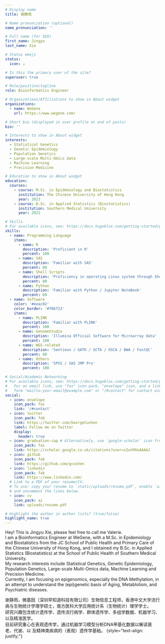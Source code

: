 ```yaml
---
# Display name
title: 谢静雨

# Name pronunciation (optional)
name_pronunciation: ''

# Full name (for SEO)
first_name: Jingyu
last_name: Xie

# Status emoji
status:
  icon: ☕️

# Is this the primary user of the site?
superuser: true

# Role/position/tagline
role: Bioinformatics Engineer

# Organizations/Affiliations to show in About widget
organizations:
  - name: WeGene
    url: https://www.wegene.com/

# Short bio (displayed in user profile at end of posts)
bio: ''

# Interests to show in About widget
interests:
  - Statistical Genetics
  - Genetic Epidemiology
  - Population Genetics
  - Large-scale Multi-Omics data
  - Machine Learning
  - Precision Medicine

# Education to show in About widget
education:
  courses:
    - course: M.Sc. in Epidemiology and Biostatistics
      institution: The Chinese University of Hong Kong
      year: 2023
    - course: B.Sc. in Applied Statistics (Biostatistics)
      institution: Southern Medical University
      year: 2022

# Skills
# For available icons, see: https://docs.hugoblox.com/getting-started/page-builder/#icons
skills:
  - name: Programming Language
    items:
      - name: R
        description: 'Proficient in R'
        percent: 100
      - name: SAS
        description: 'Familiar with SAS'
        percent: 80
      - name: Shell Scripts
        description: 'Proficiency in operating Linux system through Shell scripts'
        percent: 80
      - name: Python
        description: 'Familiar with Python / Jupyter NoteBook'
        percent: 60
  - name: Software
    color: '#eeac02'
    color_border: '#f0bf23'
    items:
      - name: PLINK
        description: 'Familiar with PLINK'
        percent: 100
      - name: GenomeStudio
        description: 'Illumina Official Software for Microarray data'
        percent: 100
      - name: WGS-related
        description: 'Sentieon / GATK / GCTA / OSCA / BWA / FastQC'
        percent: 80
      - name: Others
        description: 'SPSS / SAS JMP Pro'
        percent: 100

# Social/Academic Networking
# For available icons, see: https://docs.hugoblox.com/getting-started/page-builder/#icons
#   For an email link, use "fas" icon pack, "envelope" icon, and a link in the
#   form "mailto:your-email@example.com" or "/#contact" for contact widget.
social:
  - icon: envelope
    icon_pack: fas
    link: '/#contact'
  - icon: twitter
    icon_pack: fab
    link: https://twitter.com/GeorgeCushen
    label: Follow me on Twitter
    display:
      header: true
  - icon: graduation-cap # Alternatively, use `google-scholar` icon from `ai` icon pack
    icon_pack: fas
    link: https://scholar.google.co.uk/citations?user=sIwtMXoAAAAJ
  - icon: github
    icon_pack: fab
    link: https://github.com/gcushen
  - icon: linkedin
    icon_pack: fab
    link: https://www.linkedin.com/
  # Link to a PDF of your resume/CV.
  # To use: copy your resume to `static/uploads/resume.pdf`, enable `ai` icons in `params.yaml`,
  # and uncomment the lines below.
  - icon: cv
    icon_pack: ai
    link: uploads/resume.pdf

# Highlight the author in author lists? (true/false)
highlight_name: true
---
```


Hey! This is Jingyu Xie, please feel free to call me Valerie.<br>
I am a Bioinformatics Engineer at WeGene, with a M.Sc. in Epidemiology and Biostatistics from the JC School of Public Health and Primary Care of the Chinese University of Hong Kong, and I obtained my B.Sc. in Applied Statistics (Biostatistics) at the School of Public Health of Southern Medical University.<br>
My research interests include Statistical Genetics, Genetic Epidemiology, Population Genetics, Large-scale Multi-Omics data, Machine Learning and Precision Medicine.<br>
Currently, I am focusing on epigenomics, especially the DNA Methylation, in an attempt to understand the (epi)genetic basis of Aging, Metablolism, and Psychiatric diseases.

谢静雨，微基因（深圳早知道科技有限公司）生物信息工程师，香港中文大学流行病与生物统计学理学硕士，南方医科大学应用统计系（生物统计）理学学士。<br>
研究兴趣包含统计遗传学、遗传流行病学、群体遗传学、多组学数据、机器学习、以及精准医学。<br>
目前研究重心在表观遗传学，通过机器学习模型分析DNA甲基化数据以解读衰老、代谢、以
及精神类疾病的（表观）遗传学基础。
{style="text-align: justify;"}
